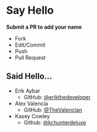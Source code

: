 # Say Hello

**Submit a PR to add your name**

- Fork
- Edit/Commit
- Push
- Pull Request

## Said Hello...

- Erik Aybar
    - GitHub: [@erikthedeveloper](http://github.com/erikthedeveloper)
- Alex Valencia
    - GitHub: [@TheValencian](http://github.com/TheValencian)
- Kasey Cowley
	- Github: [@kchunterdeluxe](http://github.com/kchunterdeluxe)
